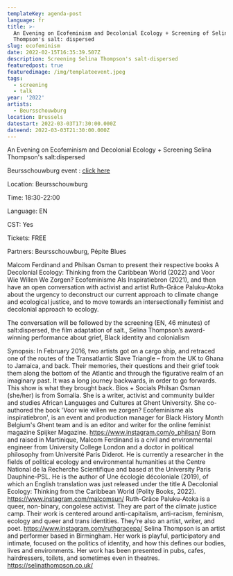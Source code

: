 ```yaml
---
templateKey: agenda-post
language: fr
title: >-
  An Evening on Ecofeminism and Decolonial Ecology + Screening of Selina
  Thompson's salt: dispersed
slug: ecofeminism
date: 2022-02-15T16:35:39.507Z
description: Screening Selina Thompson's salt-dispersed
featuredpost: true
featuredimage: /img/templateevent.jpeg
tags:
  - screening
  - talk
year: '2022'
artists:
  - Beursschouwburg
location: Brussels
datestart: 2022-03-03T17:30:00.000Z
dateend: 2022-03-03T21:30:00.000Z
---
```

An Evening on Ecofeminism and Decolonial Ecology + Screening Selina Thompson's salt:dispersed

Beursschouwburg event : [click here](https://beursschouwburg.be/en/events/byebyebook/)

Location: Beursschouwburg

Time: 18:30-22:00

Language: EN

CST: Yes

Tickets: FREE

Partners: Beursschouwburg, Pépite Blues

Malcom Ferdinand and Philsan Osman to present their respective books A Decolonial Ecology: Thinking from the Caribbean World (2022) and Voor Wie Willen We Zorgen? Ecofeminisme Als Inspiratiebron (2021), and then have an open conversation with activist and artist Ruth-Grâce Paluku-Atoka about the urgency to deconstruct our current approach to climate change and ecological justice, and to move towards an intersectionally feminist and decolonial approach to ecology.

The conversation will be followed by the screening (EN, 46 minutes) of salt:dispersed, the film adaptation of salt., Selina Thompson’s award-winning performance about grief, Black identity and colonialism

Synopsis: In February 2016, two artists got on a cargo ship, and retraced one of the routes of the Transatlantic Slave Triangle – from the UK to Ghana to Jamaica, and back. Their memories, their questions and their grief took them along the bottom of the Atlantic and through the figurative realm of an imaginary past. It was a long journey backwards, in order to go forwards. This show is what they brought back.
Bios + Socials
Philsan Osman (she/her) is from Somalia. She is a writer, activist and community builder and studies African Languages and Cultures at Ghent University. She co-authored the book 'Voor wie willen we zorgen? Ecofeminisme als inspiratiebron', is an event and production manager for Black History Month Belgium's Ghent team and is an editor and writer for the online feminist magazine Spijker Magazine.
https://www.instagram.com/o_philsan/
Born and raised in Martinique, Malcom Ferdinand is a civil and environmental engineer from University College London and a doctor in political philosophy from Université Paris Diderot. He is currently a researcher in the fields of political ecology and environmental humanities at the Centre National de la Recherche Scientifique and based at the University Paris Dauphine-PSL. He is the author of Une écologie décoloniale (2019), of which an English translation was just released under the title A Decolonial Ecology: Thinking from the Caribbean World (Polity Books, 2022).
https://www.instagram.com/malcomsun/
Ruth-Grâce Paluku-Atoka is a queer, non-binary, congolese activist. They are part of the climate justice camp. Their work is centered around anti-capitalism, anti-racism, feminism, ecology and queer and trans identities. They're also an artist, writer, and poet.
https://www.instagram.com/ruthgracepa/
Selina Thompson is an artist and performer based in Birmingham. Her work is playful, participatory and intimate, focused on the politics of identity, and how this defines our bodies, lives and environments. Her work has been presented in pubs, cafes, hairdressers, toilets, and sometimes even in theatres.
https://selinathompson.co.uk/

